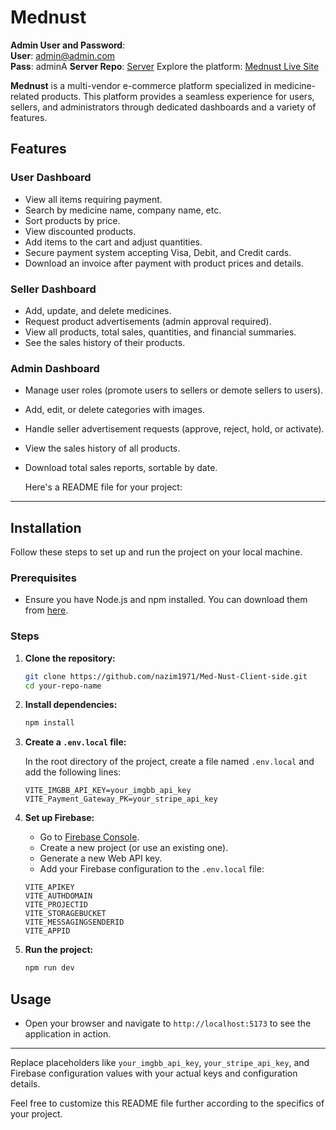 # Mednust

**Admin User and Password**:  
**User**: admin@admin.com  
**Pass**: adminA
**Server Repo**: [Server](https://github.com/nazim1971/Med-Nust-Server-Side)
Explore the platform: [Mednust Live Site](https://med-nust.web.app)

**Mednust** is a multi-vendor e-commerce platform specialized in medicine-related products. This platform provides a seamless experience for users, sellers, and administrators through dedicated dashboards and a variety of features.

## Features

### User Dashboard
- View all items requiring payment.
- Search by medicine name, company name, etc.
- Sort products by price.
- View discounted products.
- Add items to the cart and adjust quantities.
- Secure payment system accepting Visa, Debit, and Credit cards.
- Download an invoice after payment with product prices and details.

### Seller Dashboard
- Add, update, and delete medicines.
- Request product advertisements (admin approval required).
- View all products, total sales, quantities, and financial summaries.
- See the sales history of their products.

### Admin Dashboard
- Manage user roles (promote users to sellers or demote sellers to users).
- Add, edit, or delete categories with images.
- Handle seller advertisement requests (approve, reject, hold, or activate).
- View the sales history of all products.
- Download total sales reports, sortable by date.

  Here's a README file for your project:

---

## Installation

Follow these steps to set up and run the project on your local machine.

### Prerequisites

- Ensure you have Node.js and npm installed. You can download them from [here](https://nodejs.org/).

### Steps

1. **Clone the repository:**
    ```bash
    git clone https://github.com/nazim1971/Med-Nust-Client-side.git
    cd your-repo-name
    ```

2. **Install dependencies:**
    ```bash
    npm install
    ```

3. **Create a `.env.local` file:**

    In the root directory of the project, create a file named `.env.local` and add the following lines:

    ```env
    VITE_IMGBB_API_KEY=your_imgbb_api_key
    VITE_Payment_Gateway_PK=your_stripe_api_key
    ```

4. **Set up Firebase:**

    - Go to [Firebase Console](https://console.firebase.google.com/).
    - Create a new project (or use an existing one).
    - Generate a new Web API key.
    - Add your Firebase configuration to the `.env.local` file:

    ```env
    VITE_APIKEY
    VITE_AUTHDOMAIN
    VITE_PROJECTID
    VITE_STORAGEBUCKET
    VITE_MESSAGINGSENDERID
    VITE_APPID
    ```

5. **Run the project:**
    ```bash
    npm run dev
    ```

## Usage

- Open your browser and navigate to `http://localhost:5173` to see the application in action.

---

Replace placeholders like `your_imgbb_api_key`, `your_stripe_api_key`, and Firebase configuration values with your actual keys and configuration details.

Feel free to customize this README file further according to the specifics of your project.

